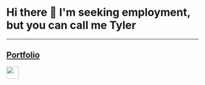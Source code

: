 # Hi there 👋 I'm seeking employment, but you can call me Tyler

___

## [Portfolio](https://tylersportfolio.netlify.app/)

<img height="32" width="32" src="https://cdn.jsdelivr.net/npm/simple-icons@v3/icons/LinkedIn.svg" />

<!--
**tkmoney11/tkmoney11** is a ✨ _special_ ✨ repository because its `README.md` (this file) appears on your GitHub profile.

Here are some ideas to get you started:

- 🔭 I’m currently working on ...
- 🌱 I’m currently learning ...
- 👯 I’m looking to collaborate on ...
- 🤔 I’m looking for help with ...
- 💬 Ask me about ...
- 📫 How to reach me: ...
- 😄 Pronouns: ...
- ⚡ Fun fact: ...
-->
